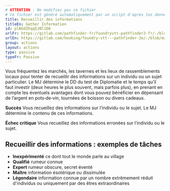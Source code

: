 ```yaml
---
# ATTENTION : Ne modifiez pas ce fichier
# Ce fichier est généré automatiquement par un script d'après les données du module Foundry VTT officiel et de sa traduction
title: Recueillir des informations
titleEn: Gather Information
id: plBGdZhqq5JBl1D8
urlFr: https://gitlab.com/pathfinder-fr/foundryvtt-pathfinder2-fr/-/blob/master/data/actions/plBGdZhqq5JBl1D8.htm
urlEn: https://gitlab.com/hooking/foundry-vtt---pathfinder-2e/-/blob/master/packs/data/actions.db/gather-information.json
group: actions
layout: actions
type: passive
typeFr: Passive
---
```

Vous fréquentez les marchés, les tavernes et les lieux de rassemblements locaux pour tenter de recueillir des informations sur un individu ou un sujet particulier. Le MJ détermine le DD du test de <span data-pf2-action="gatherInformation">Diplomatie et le temps qu’il faut investir (deux heures le plus souvent, mais parfois plus), en prenant en compte les éventuels avantages dont vous pouvez bénéficier en dépensant de l’argent en pots‑de‑vin, tournées de boisson ou divers cadeaux.

**Succès** Vous recueillez des informations sur l’individu ou le sujet. Le MJ détermine le contenu de ces informations.

**Échec critique** Vous recueillez des informations erronées sur l’individu ou le sujet.

## Recueillir des informations : exemples de tâches



- **Inexpérimenté** ce dont tout le monde parle au village
- **Qualifié** rumeur connue
- **Expert** rumeur obscure, secret éventé
- **Maître** information ésotérique ou dissimulée
- **Légendaire** information connue par un nombre extrêmement réduit d'individus ou uniquement par des êtres extraordinaires
